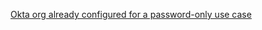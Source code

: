 [Okta org already configured for a password-only use case](/docs/guides/oie-embedded-common-org-setup/ios/main/#set-up-your-okta-org-for-a-password-factor-only-use-case)
